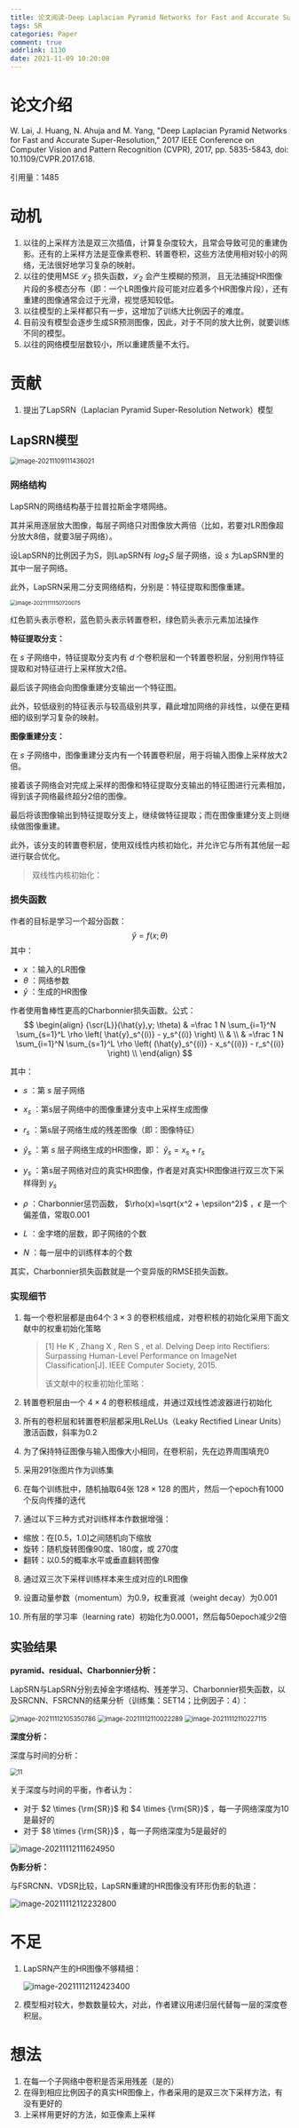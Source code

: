 ```yaml
---
title: 论文阅读-Deep Laplacian Pyramid Networks for Fast and Accurate Super-Resolution
tags: SR
categories: Paper
comment: true
addrlink: 1130
date: 2021-11-09 10:20:08
---
```



# 论文介绍

W. Lai, J. Huang, N. Ahuja and M. Yang, "Deep Laplacian Pyramid Networks for Fast and Accurate Super-Resolution," 2017 IEEE Conference on Computer Vision and Pattern Recognition (CVPR), 2017, pp. 5835-5843, doi: 10.1109/CVPR.2017.618.

引用量：1485



# 动机

1. 以往的上采样方法是双三次插值，计算复杂度较大，且常会导致可见的重建伪影。还有的上采样方法是亚像素卷积、转置卷积，这些方法使用相对较小的网络，无法很好地学习复杂的映射。
2. 以往的使用MSE ${\mathcal{L}}_2$ 损失函数，${\mathcal{L}}_2$ 会产生模糊的预测， 且无法捕捉HR图像片段的多模态分布（即：一个LR图像片段可能对应着多个HR图像片段），还有重建的图像通常会过于光滑，视觉感知较低。
3. 以往模型的上采样都只有一步，这增加了训练大比例因子的难度。
4. 目前没有模型会逐步生成SR预测图像，因此，对于不同的放大比例，就要训练不同的模型。
5. 以往的网络模型层数较小，所以重建质量不太行。





# 贡献

1. 提出了LapSRN（Laplacian Pyramid Super-Resolution Network）模型

   



## LapSRN模型

<img src=".\论文阅读-Deep-Laplacian-Pyramid-Networks-for-Fast-and-Accurate-Super-Resolution\1.png" alt="image-20211109111436021" style="zoom:80%;" />



### 网络结构

LapSRN的网络结构基于拉普拉斯金字塔网络。

其并采用逐层放大图像，每层子网络只对图像放大两倍（比如，若要对LR图像超分放大8倍，就要3层子网络）。

设LapSRN的比例因子为S，则LapSRN有 $log_2 S$ 层子网络，设 $s$ 为LapSRN里的其中一层子网络。

此外，LapSRN采用二分支网络结构，分别是：特征提取和图像重建。



<img src=".\论文阅读-Deep-Laplacian-Pyramid-Networks-for-Fast-and-Accurate-Super-Resolution\2.png" alt="image-20211111150720075" style="zoom: 67%;" />

红色箭头表示卷积，蓝色箭头表示转置卷积，绿色箭头表示元素加法操作





**特征提取分支：**

在 $s$ 子网络中，特征提取分支内有 $d$ 个卷积层和一个转置卷积层，分别用作特征提取和对特征进行上采样放大2倍。

最后该子网络会向图像重建分支输出一个特征图。



此外，较低级别的特征表示与较高级别共享，藉此增加网络的非线性，以便在更精细的级别学习复杂的映射。



**图像重建分支：**

在 $s$ 子网络中，图像重建分支内有一个转置卷积层，用于将输入图像上采样放大2倍。

接着该子网络会对完成上采样的图像和特征提取分支输出的特征图进行元素相加，得到该子网络最终超分2倍的图像。

最后将该图像输出到特征提取分支上，继续做特征提取；而在图像重建分支上则继续做图像重建。



此外，该分支的转置卷积层，使用双线性内核初始化，并允许它与所有其他层一起进行联合优化。

> 双线性内核初始化：





### 损失函数

作者的目标是学习一个超分函数：
$$
\hat{y}=f(x;\theta)
$$
其中：

- $x$ ：输入的LR图像
- $\theta$ ：网络参数
- $\hat{y}$ ：生成的HR图像



作者使用鲁棒性更高的Charbonnier损失函数。公式：
$$
\begin{align}
	 {\scr{L}}(\hat{y},y; \theta) & =\frac 1 N \sum_{i=1}^N \sum_{s=1}^L \rho \left( \hat{y}_s^{(i)} - y_s^{(i)} \right)  \\
    & \\
    & =\frac 1 N \sum_{i=1}^N \sum_{s=1}^L \rho \left( (\hat{y}_s^{(i)} - x_s^{(i)}) - r_s^{(i)} \right)  \\
\end{align}
$$

其中：

- $s$ ：第 $s$ 层子网络

- $x_s$ ：第s层子网络中的图像重建分支中上采样生成图像
- $r_s$ ：第s层子网络生成的残差图像（即：图像特征）
-  $\hat{y}_s$ ：第 $s$ 层子网络生成的HR图像，即： $\hat{y}_s=x_s+r_s$ 
- $y_s$ ：第s层子网络对应的真实HR图像，作者是对真实HR图像进行双三次下采样得到 $y_s$ 
- $\rho$ ：Charbonnier惩罚函数， $\rho(x)=\sqrt{x^2 + \epsilon^2}$ ，$\epsilon$ 是一个偏差值，常取0.001
- $L$ ：金字塔的层数，即子网络的个数
- $N$ ：每一层中的训练样本的个数



其实，Charbonnier损失函数就是一个变异版的RMSE损失函数。





### 实现细节

1. 每一个卷积层都是由64个 $3 \times 3$ 的卷积核组成，对卷积核的初始化采用下面文献中的权重初始化策略

   > [1] He K ,  Zhang X ,  Ren S , et al. Delving Deep into Rectifiers: Surpassing Human-Level Performance on ImageNet Classification[J]. IEEE Computer Society, 2015.
   >
   > 该文献中的权重初始化策略：

2. 转置卷积层由一个 $4 \times 4$ 的卷积核组成，并通过双线性滤波器进行初始化

3. 所有的卷积层和转置卷积层都采用LReLUs（Leaky Rectified Linear Units）激活函数，斜率为0.2

4. 为了保持特征图像与输入图像大小相同，在卷积前，先在边界周围填充0

5. 采用291张图片作为训练集

6. 在每个训练批中，随机抽取64张 $128 \times 128$ 的图片，然后一个epoch有1000个反向传播的迭代

7.  通过以下三种方式对训练样本作数据增强：

   - 缩放：在[0.5，1.0]之间随机向下缩放
   - 旋转：随机旋转图像90度、180度，或 270度
   - 翻转：以0.5的概率水平或垂直翻转图像

8. 通过双三次下采样训练样本来生成对应的LR图像

9. 设置动量参数（momentum）为0.9，权重衰减（weight decay）为0.001

10. 所有层的学习率（learning rate）初始化为0.0001，然后每50epoch减少2倍





## 实验结果

**pyramid、residual、Charbonnier分析：**

LapSRN与LapSRN分别去掉金字塔结构、残差学习、Charbonnier损失函数，以及SRCNN、FSRCNN的结果分析（训练集：SET14；比例因子：4）：

<img src=".\论文阅读-Deep-Laplacian-Pyramid-Networks-for-Fast-and-Accurate-Super-Resolution\3.png" alt="image-20211112105350786" style="zoom:80%;" />

<img src=".\论文阅读-Deep-Laplacian-Pyramid-Networks-for-Fast-and-Accurate-Super-Resolution\4.png" alt="image-20211112110022289" style="zoom:80%;" />

<img src=".\论文阅读-Deep-Laplacian-Pyramid-Networks-for-Fast-and-Accurate-Super-Resolution\5.png" alt="image-20211112110227115" style="zoom:80%;" />



**深度分析：**

深度与时间的分析：

<img src=".\论文阅读-Deep-Laplacian-Pyramid-Networks-for-Fast-and-Accurate-Super-Resolution\6.png" alt="11" style="zoom:80%;" />

关于深度与时间的平衡，作者认为：

- 对于 $2 \times {\rm{SR}}$ 和 $4 \times {\rm{SR}}$ ，每一子网络深度为10是最好的
- 对于 $8 \times {\rm{SR}}$ ，每一子网络深度为5是最好的



![image-20211112111624950](.\论文阅读-Deep-Laplacian-Pyramid-Networks-for-Fast-and-Accurate-Super-Resolution\7.png)



**伪影分析：**

与FSRCNN、VDSR比较，LapSRN重建的HR图像没有环形伪影的轨道：

![image-20211112112232800](.\论文阅读-Deep-Laplacian-Pyramid-Networks-for-Fast-and-Accurate-Super-Resolution\8.png)




# 不足

1. LapSRN产生的HR图像不够精细：

   ![image-20211112112423400](.\论文阅读-Deep-Laplacian-Pyramid-Networks-for-Fast-and-Accurate-Super-Resolution\9.png)

2. 模型相对较大，参数数量较大，对此，作者建议用递归层代替每一层的深度卷积层。



# 想法

1. 在每一个子网络中卷积是否采用残差（是的）
2. 在得到相应比例因子的真实HR图像上，作者采用的是双三次下采样方法，有没有更好的
3. 上采样用更好的方法，如亚像素上采样

